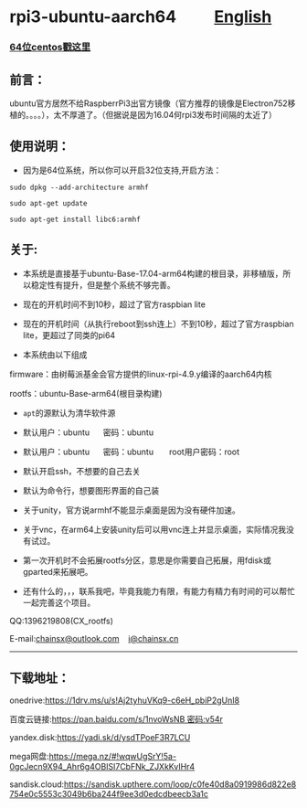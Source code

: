 # rpi3-ubuntu-aarch64          [English](https://github.com/chainsx/ubuntu64-rpi/blob/ubuntu-17.04-arm64/README-EN.md)

### [64位centos戳这里](https://github.com/chainsx/centos64-rpi)




## 前言：

ubuntu官方居然不给RaspberrPi3出官方镜像（官方推荐的镜像是Electron752移植的。。。。），太不厚道了。（但据说是因为16.04何rpi3发布时间隔的太近了）

## 使用说明：

* 因为是64位系统，所以你可以开启32位支持,开启方法：

`sudo dpkg --add-architecture armhf`

`sudo apt-get update`

`sudo apt-get install libc6:armhf`

## 关于:

* 本系统是直接基于ubuntu-Base-17.04-arm64构建的根目录，非移植版，所以稳定性有提升，但是整个系统不够完善。


* 现在的开机时间不到10秒，超过了官方raspbian lite

* 现在的开机时间（从执行reboot到ssh连上）不到10秒，超过了官方raspbian lite，更超过了同类的pi64


* 本系统由以下组成

firmware：由树莓派基金会官方提供的linux-rpi-4.9.y编译的aarch64内核

rootfs：ubuntu-Base-arm64(根目录构建)

* `apt`的源默认为清华软件源


* 默认用户：ubuntu      密码：ubuntu          

* 默认用户：ubuntu      密码：ubuntu       root用户密码：root      


* 默认开启ssh，不想要的自己去关

* 默认为命令行，想要图形界面的自己装

* 关于unity，官方说armhf不能显示桌面是因为没有硬件加速。

* 关于vnc，在arm64上安装unity后可以用vnc连上并显示桌面，实际情况我没有试过。

* 第一次开机时不会拓展rootfs分区，意思是你需要自己拓展，用fdisk或gparted来拓展吧。

* 还有什么的，，，联系我吧，毕竟我能力有限，有能力有精力有时间的可以帮忙一起完善这个项目。

QQ:1396219808(CX_rootfs)

E-mail:chainsx@outlook.com    i@chainsx.cn

**********************

## 下载地址：

onedrive:https://1drv.ms/u/s!Aj2tyhuVKq9-c6eH_pbiP2gUnI8

百度云链接:https://pan.baidu.com/s/1nvoWsNB 密码:v54r

yandex.disk:https://yadi.sk/d/ysdTPoeF3R7LCU

mega网盘:https://mega.nz/#!wqwUgSrY!5a-0gcJecn9X94_Ahr6g4OBISl7CbFNk_ZJXkKvIHr4

sandisk.cloud:https://sandisk.upthere.com/loop/c0fe40d8a0919986d822e8754e0c5553c3049b6ba244f9ee3d0edcdbeecb3a1c
